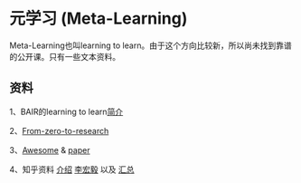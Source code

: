 # 元学习 (Meta-Learning)
Meta-Learning也叫learning to learn。由于这个方向比较新，所以尚未找到靠谱的公开课。只有一些文本资料。

## 资料
1、BAIR的learning to learn[简介](https://bair.berkeley.edu/blog/2017/07/18/learning-to-learn/)

2、[From-zero-to-research](https://medium.com/huggingface/from-zero-to-research-an-introduction-to-meta-learning-8e16e677f78a)

3、[Awesome](https://github.com/sudharsan13296/Awesome-Meta-Learning) & [paper](https://github.com/floodsung/Meta-Learning-Papers)

4、知乎资料 [介绍](https://zhuanlan.zhihu.com/p/28639662) [李宏毅](https://zhuanlan.zhihu.com/p/68555964) 以及 [汇总](https://zhuanlan.zhihu.com/p/70044607)

